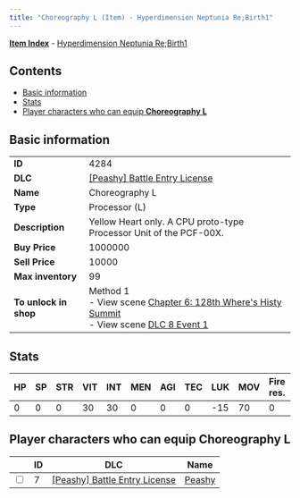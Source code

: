 ```yaml
---
title: "Choreography L (Item) - Hyperdimension Neptunia Re;Birth1"
---
```


[**Item Index**](/neptunia/rb1/item/index.html) - [Hyperdimension Neptunia Re;Birth1](/neptunia/rb1)

## Contents

- [Basic information](#basic-information)
- [Stats](#stats)
- [Player characters who can equip **Choreography L**](#player-characters-who-can-equip-choreography-l)

## Basic information

|   |   |
| -- | -- |
| **ID** | 4284 |
| **DLC** | [[Peashy] Battle Entry License](/neptunia/rb1/dlc/8-peashy.html) |
| **Name** | Choreography L |
| **Type** | Processor (L) |
| **Description** | Yellow Heart only. A CPU proto-type Processor Unit of the PCF-00X. |
| **Buy Price** | 1000000 |
| **Sell Price** | 10000 |
| **Max inventory** | 99 |
| **To unlock in shop** | Method 1<br />- View scene [Chapter 6: 128th Where's Histy Summit](/neptunia/rb1/scene/1-601-chapter-6-128th-wheres-histy-summit.html)<br />- View scene [DLC 8 Event 1](/neptunia/rb1/scene/8-5020-dlc-8-event-1.html) |


## Stats

| HP | SP | STR | VIT | INT | MEN | AGI | TEC | LUK | MOV | Fire res. | Ice res. | Wind res. | Lightning res. |
| -- | -- | --- | --- | --- | --- | --- | --- | --- | --- | --------- | -------- | --------- | -------------- |
| 0 | 0 | 0 | 30 | 30 | 0 | 0 | 0 | -15 | 70 | 0 | 0 | 0 | 0 |


## Player characters who can equip **Choreography L**

|    | ID | DLC | Name |
| -- | -- | --- | ---- |
| <input type="checkbox" id="rb1-player-8-7" class="trackbox" /> | 7 | [[Peashy] Battle Entry License](/neptunia/rb1/dlc/8-peashy.html) | [Peashy](/neptunia/rb1/player/8-7-peashy.html) |
